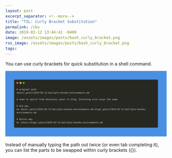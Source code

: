 ```yaml
---
layout: post
excerpt_separator: <!--more-->
title: "TIL: Curly Bracket Substitution"
permalink: /cbs
date: 2019-03-12 13:44:41 -0400
image: /assets/images/posts/bash_curly_bracket.png
rss_image: /assets/images/posts/bash_curly_bracket.png
tags:
---
```

You can use curly brackets for quick substitution in a shell command.

<!--more-->

![Curly Backet Example](/assets/images/posts/bash_curly_bracket.png)

Instead of manually typing the path out twice (or even tab completing it), you can list the parts to be swapped within curly brackets ({}).

